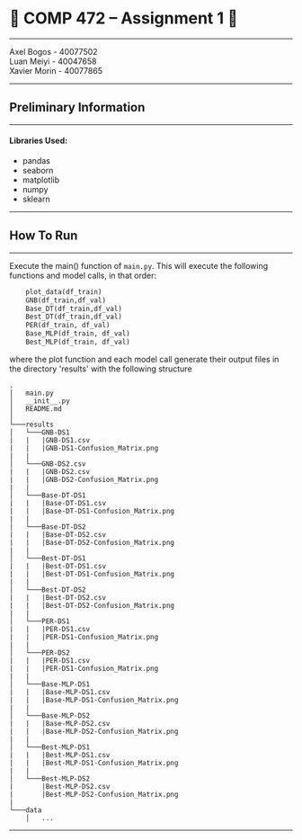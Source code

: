 # :beers: COMP 472 – Assignment 1 :tiger:

---

Axel Bogos - 40077502 <br>
Luan Meiyi - 40047658 <br>
Xavier Morin - 40077865

---

## Preliminary Information

---
#### Libraries Used:
* pandas
* seaborn
* matplotlib
* numpy
* sklearn 
---

## How To Run 

---

Execute the main() function of ```main.py```. This will execute the following functions and model calls, in that order: 
```python
    plot_data(df_train)
    GNB(df_train,df_val)
    Base_DT(df_train,df_val)
    Best_DT(df_train,df_val)
    PER(df_train, df_val)
    Base_MLP(df_train, df_val)
    Best_MLP(df_train, df_val)
```
where the plot function and each model call generate their output files in the directory 'results' with the following structure
```
.
│   main.py
│   __init__.py    
│   README.md
│
└───results
│   └───GNB-DS1
|   |   |GNB-DS1.csv
|   |   |GNB-DS1-Confusion_Matrix.png
|   |
│   └───GNB-DS2.csv
|   |   |GNB-DS2.csv
|   |   |GNB-DS2-Confusion_Matrix.png
|   |   
│   └───Base-DT-DS1
|   |   |Base-DT-DS1.csv
|   |   |Base-DT-DS1-Confusion_Matrix.png
|   |   
│   └───Base-DT-DS2
|   |   |Base-DT-DS2.csv
|   |   |Base-DT-DS2-Confusion_Matrix.png
|   |   
│   └───Best-DT-DS1
|   |   |Best-DT-DS1.csv
|   |   |Best-DT-DS1-Confusion_Matrix.png
|   |   
│   └───Best-DT-DS2
|   |   |Best-DT-DS2.csv
|   |   |Best-DT-DS2-Confusion_Matrix.png
|   |   
│   └───PER-DS1
|   |   |PER-DS1.csv
|   |   |PER-DS1-Confusion_Matrix.png
|   |   
│   └───PER-DS2
|   |   |PER-DS1.csv
|   |   |PER-DS1-Confusion_Matrix.png
|   |   
│   └───Base-MLP-DS1
|   |   |Base-MLP-DS1.csv
|   |   |Base-MLP-DS1-Confusion_Matrix.png
|   |   
│   └───Base-MLP-DS2
|   |   |Base-MLP-DS2.csv
|   |   |Base-MLP-DS2-Confusion_Matrix.png
|   |   
│   └───Best-MLP-DS1
|   |   |Best-MLP-DS1.csv
|   |   |Best-MLP-DS1-Confusion_Matrix.png
|   |   
│   └───Best-MLP-DS2
|       |Best-MLP-DS2.csv
|       |Best-MLP-DS2-Confusion_Matrix.png
|   
└───data
    │   ...
```
---

